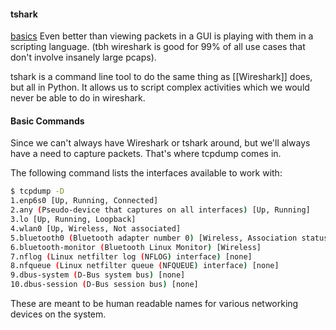 #### tshark
[basics](https://hackertarget.com/tshark-tutorial-and-filter-examples/)
Even better than viewing packets in a GUI is playing with them in a scripting language. (tbh wireshark is good for 99% of all use cases that don't involve insanely large pcaps).

tshark is a command line tool to do the same thing as [[Wireshark]] does, but all in Python. It allows us to script complex activities which we would never be able to do in wireshark.

#### Basic Commands
Since we can't always have Wireshark or tshark around, but we'll always have a need to capture packets. That's where tcpdump comes in. 

The following command lists the interfaces available to work with:
```bash
$ tcpdump -D
1.enp6s0 [Up, Running, Connected]
2.any (Pseudo-device that captures on all interfaces) [Up, Running]
3.lo [Up, Running, Loopback]
4.wlan0 [Up, Wireless, Not associated]
5.bluetooth0 (Bluetooth adapter number 0) [Wireless, Association status unknown]
6.bluetooth-monitor (Bluetooth Linux Monitor) [Wireless]
7.nflog (Linux netfilter log (NFLOG) interface) [none]
8.nfqueue (Linux netfilter queue (NFQUEUE) interface) [none]
9.dbus-system (D-Bus system bus) [none]
10.dbus-session (D-Bus session bus) [none]
```

These are meant to be human readable names for various networking devices on the system.

